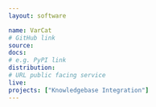 ```yaml
---
layout: software

name: VarCat
# GitHub link
source:
docs:
# e.g. PyPI link
distribution:
# URL public facing service
live:
projects: ["Knowledgebase Integration"]
---
```



